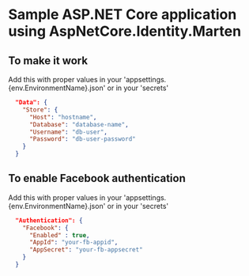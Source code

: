 ﻿# Sample ASP.NET Core application using AspNetCore.Identity.Marten

## To make it work
Add this with proper values in your 'appsettings.{env.EnvironmentName}.json' or in your 'secrets'
```json
  "Data": {
    "Store": {
      "Host": "hostname",
      "Database": "database-name",
      "Username": "db-user",
      "Password": "db-user-password"
    }
  }
```

## To enable Facebook authentication
Add this with proper values in your 'appsettings.{env.EnvironmentName}.json' or in your 'secrets'
```json
  "Authentication": {
    "Facebook": {
      "Enabled" : true,
      "AppId": "your-fb-appid",
      "AppSecret": "your-fb-appsecret"
    }
  }
```
